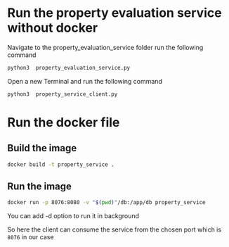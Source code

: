 # Run the property evaluation service without docker 
Navigate to the property_evaluation_service folder 
run the following command

```bash
python3  property_evaluation_service.py
```
Open a new Terminal and run the following command

```bash
python3  property_service_client.py
```

# Run the docker file

## Build the image 

```bash
docker build -t property_service .
```

## Run the image 

```bash
docker run -p 8076:8080 -v "$(pwd)"/db:/app/db property_service
```

You can add -d option to run it in background

So here the client can consume the service from the chosen port which is `8076` in our case